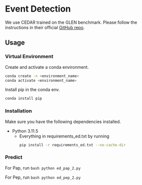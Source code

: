 # Event Detection

We use CEDAR trained on the GLEN benchmark. Please follow the instructions in their official [GitHub repo](https://github.com/ZQS1943/GLEN).

## Usage

### Virtual Environment
Create and activate a conda environment.
```bash
conda create -n <environment_name>
conda activate <environment_name>
```

Install pip in the conda env.
```bash
conda install pip
```

### Installation
Make sure you have the following dependencies installed.
- Python 3.11.5
  - Everything in requirements_ed.txt by running
    ```bash
    pip install -r requirements_ed.txt --no-cache-dir
    ```
    
### Predict
For Pap, run ```bash
    python ed_pap_2.py
    ```
    
For Pep, run ```bash
    python ed_pep_2.py
    ```
